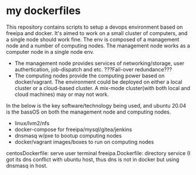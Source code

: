 # my dockerfiles

This repository contains scripts to setup a devops environment based on freeipa and docker. It's aimed to work on a small cluster of computers, and a single node should work fine. The env is composed of a management node and a number of computing nodes. The management node works as a computer node in a single node env. 
- The management node provides services of networking/storage, user authertication, job-dispatch and etc. ???Fail-over redundance??? 
- The computing nodes provide the computing power based on docker/vagrant.
The environment could be deployed on either a local cluster or a cloud-based cluster. A mix-mode cluster(with both local and cloud machines) may or may not work.

In the below is the key software/technology being used, and ubuntu 20.04 is the bassOS on both the management node and computing nodes.
- linux/lvm2/nfs
- docker-compose for freeipa/mysql/gitea/jenkins
- dnsmasq w/pxe to bootup computing nodes
- docker/vagrant images/boxes to run on computing nodes

centosDockerfile:     serve user terminal
freeipa.Dockerfile:   directory service (I got its dns conflict with ubuntu host, thus dns is not in docker but using dnsmasq in host.

